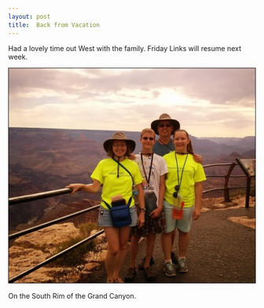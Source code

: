 ```yaml
---
layout: post
title:  Back from Vacation
---
```

Had a lovely time out West with the family. Friday Links will resume next week.

[![IMG_20130718_085533](/cdn/images/blog/Windows-Live-Writer/Back-from-Vacation_6B11/IMG_20130718_085533_thumb.jpg)](/cdn/images/blog/Windows-Live-Writer/Back-from-Vacation_6B11/IMG_20130718_085533_2.jpg)

On the South Rim of the Grand Canyon.
